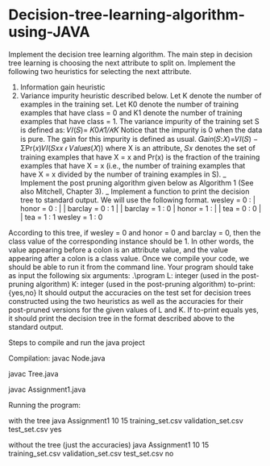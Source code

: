 # Decision-tree-learning-algorithm-using-JAVA

Implement the decision tree learning algorithm. The main step in decision tree learning is choosing the next attribute to split on. Implement the following two heuristics for selecting the next attribute.
1. Information gain heuristic 
2. Variance impurity heuristic described below.
Let K denote the number of examples in the training set. Let K0 denote the number of training examples that have class = 0 and K1 denote the number of training examples that have class = 1.
The variance impurity of the training set S is defined as:
𝑉𝐼(𝑆)= 𝐾0*𝐾1/𝐾*𝐾
Notice that the impurity is 0 when the data is pure. The gain for this impurity is defined as usual. 𝐺𝑎𝑖𝑛(𝑆:𝑋)=𝑉𝐼(𝑆) − ΣPr(𝑥)𝑉𝐼(𝑆𝑥𝑥 𝜖 𝑉𝑎𝑙𝑢𝑒𝑠(𝑋))
where X is an attribute, 𝑆𝑥 denotes the set of training examples that have X = x and Pr(x) is the fraction of the training examples that have X = x (i.e., the number of training examples that have X = x divided by the number of training examples in S).
_ Implement the post pruning algorithm given below as Algorithm 1 (See also Mitchell, Chapter 3).
_ Implement a function to print the decision tree to standard output. We will use the following format.
wesley = 0 :
| honor = 0 :
| | barclay = 0 : 1
| | barclay = 1 : 0
| honor = 1 :
| | tea = 0 : 0
| | tea = 1 : 1
wesley = 1 : 0

According to this tree, if wesley = 0 and honor = 0 and barclay = 0, then the class value of the corresponding instance should be 1. In other words, the value appearing before a colon is an attribute value, and the value appearing after a colon is a class value.
Once we compile your code, we should be able to run it from the command line. Your program should take as input the following six arguments:
.\program <L> <K> <training-set> <validation-set> <test-set> <to-print>
L: integer (used in the post-pruning algorithm)
K: integer (used in the post-pruning algorithm)
to-print:{yes,no}
It should output the accuracies on the test set for decision trees constructed using the two heuristics as well as the accuracies for their post-pruned versions for the given values of L and K. If to-print equals yes, it should print the decision tree in the format described above to the standard output.


Steps to compile and run the java project


Compilation:
javac Node.java

javac Tree.java

javac Assignment1.java


Running the program:

with the tree
java Assignment1 10 15 training_set.csv validation_set.csv test_set.csv yes

without the tree (just the accuracies)
java Assignment1 10 15 training_set.csv validation_set.csv test_set.csv no


